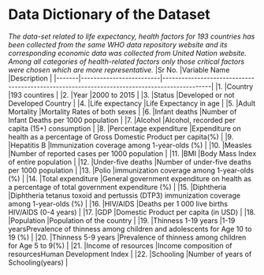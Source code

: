 # Data Dictionary of the Dataset
*The data-set related to life expectancy, health factors for 193 countries has been collected from the same WHO data repository website and its corresponding economic data was collected from United Nation website. Among all categories of health-related factors only those critical factors were chosen which are more representative.*
|Sr No. |Variable Name            |Description                                                                                  |
|-------|-------------------------|---------------------------------------------------------------------------------------------|
|1.	    |Country                  |193 countires                                                                                |
|2.	    |Year                     |2000 to 2015                                                                                 |
|3.	    |Status                   |Developed or not Developed Country                                                           |
|4.	    |Life expectancy          |Life Expectancy in age                                                                       |
|5.	    |Adult Mortality          |Mortality Rates of both sexes                                                                |
|6.	    |Infant deaths            |Number of Infant Deaths per 1000 population                                                  |
|7.	    |Alcohol                  |Alcohol, recorded per capita (15+) consumption                                               |
|8.	    |Percentage expenditure   |Expenditure on health as a percentage of Gross Domestic Product per capita(%)                |
|9.	    |Hepatitis B              |Immunization coverage among 1-year-olds (%)                                                  |
|10.    |Measles                  |Number of reported cases per 1000 population                                                 |
|11.    |BMI                      |Body Mass Index of entire population                                                         |
|12.    |Under-five deaths        |Number of under-five deaths per 1000 population                                              |
|13.    |Polio                    |immunization coverage among 1-year-olds (%)                                                  |
|14.    |Total expenditure        |General government expenditure on health as a percentage of total government expenditure (%) |
|15.    |Diphtheria               |Diphtheria tetanus toxoid and pertussis (DTP3) immunization coverage among 1-year-olds (%)   |
|16.    |HIV/AIDS                 |Deaths per 1 000 live births HIV/AIDS (0-4 years)                                            |
|17.    |GDP                      |Domestic Product per capita (in USD)                                                         |
|18.    |Population               |Population of the country                                                                    |
|19.    |Thinness 1-19 years      |1-19 yearsPrevalence of thinness among children and adolescents for Age 10 to 19 (%)         |
|20.    |Thinness 5-9 years       |Prevalence of thinness among children for Age 5 to 9(%)                                      |
|21.    |Income of resources      |Income composition of resourcesHuman Development Index                                       |
|22.    |Schooling                |Number of years of Schooling(years)                                                          |
